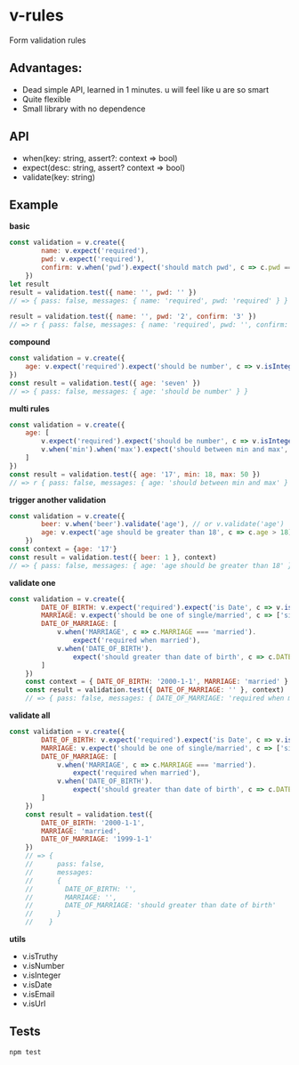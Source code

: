 # v-rules
Form validation rules


## Advantages:

-   Dead simple API, learned in 1 minutes. u will feel like u are so smart
-   Quite flexible
-   Small library with no dependence

## API
-   when(key: string, assert?: context => bool)
-   expect(desc: string, assert? context => bool)
-   validate(key: string)

## Example

**basic**

```jsx
const validation = v.create({
        name: v.expect('required'),
        pwd: v.expect('required'),
        confirm: v.when('pwd').expect('should match pwd', c => c.pwd === c.confirm)
    })
let result
result = validation.test({ name: '', pwd: '' })
// => { pass: false, messages: { name: 'required', pwd: 'required' } }

result = validation.test({ name: '', pwd: '2', confirm: '3' })
// => r { pass: false, messages: { name: 'required', pwd: '', confirm: 'should match pwd' } }
```

**compound**

```js
const validation = v.create({
    age: v.expect('required').expect('should be number', c => v.isInteger(c.age))
})
const result = validation.test({ age: 'seven' })
// => { pass: false, messages: { age: 'should be number' } }
```

**multi rules**

```js
const validation = v.create({
    age: [
        v.expect('required').expect('should be number', c => v.isInteger(c.age)), // 1st rule
        v.when('min').when('max').expect('should between min and max', c => c.min < c.age && c.age < c.max)
    ]
})
const result = validation.test({ age: '17', min: 18, max: 50 })
// => r { pass: false, messages: { age: 'should between min and max' } }
```

**trigger another validation**

```js
const validation = v.create({
        beer: v.when('beer').validate('age'), // or v.validate('age')
        age: v.expect('age should be greater than 18', c => c.age > 18)
    })
const context = {age: '17'}
const result = validation.test({ beer: 1 }, context)
// => { pass: false, messages: { age: 'age should be greater than 18' } }
```

**validate one**

```js
const validation = v.create({
        DATE_OF_BIRTH: v.expect('required').expect('is Date', c => v.isDate(c.DATE_OF_BIRTH)),
        MARRIAGE: v.expect('should be one of single/married', c => ['single', 'married'].includes(c.MARRIAGE)),
        DATE_OF_MARRIAGE: [
            v.when('MARRIAGE', c => c.MARRIAGE === 'married').
                expect('required when married'),
            v.when('DATE_OF_BIRTH').
                expect('should greater than date of birth', c => c.DATE_OF_MARRIAGE > c.DATE_OF_BIRTH),
        ]
    })
    const context = { DATE_OF_BIRTH: '2000-1-1', MARRIAGE: 'married' }
    const result = validation.test({ DATE_OF_MARRIAGE: '' }, context)
    // => { pass: false, messages: { DATE_OF_MARRIAGE: 'required when married' } }
```

**validate all**

```js
const validation = v.create({
        DATE_OF_BIRTH: v.expect('required').expect('is Date', c => v.isDate(c.DATE_OF_BIRTH)),
        MARRIAGE: v.expect('should be one of single/married', c => ['single', 'married'].includes(c.MARRIAGE)),
        DATE_OF_MARRIAGE: [
            v.when('MARRIAGE', c => c.MARRIAGE === 'married').
                expect('required when married'),
            v.when('DATE_OF_BIRTH').
                expect('should greater than date of birth', c => c.DATE_OF_MARRIAGE > c.DATE_OF_BIRTH),
        ]
    })
    const result = validation.test({
        DATE_OF_BIRTH: '2000-1-1',
        MARRIAGE: 'married',
        DATE_OF_MARRIAGE: '1999-1-1'
    })
    // => { 
    //      pass: false,
    //      messages: 
    //      { 
    //        DATE_OF_BIRTH: '',
    //        MARRIAGE: '',
    //        DATE_OF_MARRIAGE: 'should greater than date of birth' 
    //      } 
    //    }

```

**utils**

-   v.isTruthy
-   v.isNumber
-   v.isInteger
-   v.isDate
-   v.isEmail
-   v.isUrl

## Tests
```
npm test
```
